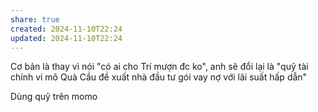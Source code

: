 ```yaml
---
share: true
created: 2024-11-10T22:24
updated: 2024-11-10T22:24
---
```

Cơ bản là thay vì nói "có ai cho Trí mượn đc ko", anh sẽ đổi lại là "quỹ tài chính vi mô Quà Cầu đề xuất nhà đầu tư gói vay nợ với lãi suất hấp dẫn"

Dùng quỹ trên momo
